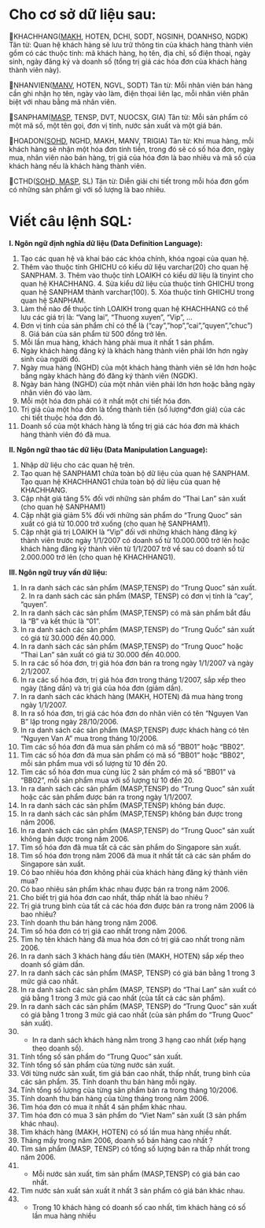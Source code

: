 **<h1>Cho cơ sở dữ liệu sau:</h1>**

📌KHACHHANG(<u>MAKH</u>, HOTEN, DCHI, SODT, NGSINH, DOANHSO, NGDK)
Tân từ: Quan hệ khách hàng sẽ lưu trữ thông tin của khách hàng thành viên gồm có các thuộc tính:  mã khách hàng, họ tên, địa chỉ, số điện thoại, ngày sinh, ngày đăng ký và doanh số (tổng trị giá  các hóa đơn của khách hàng thành viên này). 

📌NHANVIEN(<u>MANV</u>, HOTEN, NGVL, SODT)
Tân từ: Mỗi nhân viên bán hàng cần ghi nhận họ tên, ngày vào làm, điện thọai liên lạc, mỗi nhân  viên phân biệt với nhau bằng mã nhân viên. 

📌SANPHAM(<u>MASP</u>, TENSP, DVT, NUOCSX, GIA)
Tân từ: Mỗi sản phẩm có một mã số, một tên gọi, đơn vị tính, nước sản xuất và một giá bán. 

📌HOADON(<u>SOHD</u>, NGHD, MAKH, MANV, TRIGIA)
Tân từ: Khi mua hàng, mỗi khách hàng sẽ nhận một hóa đơn tính tiền, trong đó sẽ có số hóa đơn,  ngày mua, nhân viên nào bán hàng, trị giá của hóa đơn là bao nhiêu và mã số của khách hàng nếu  là khách hàng thành viên. 

📌CTHD(<u>SOHD, MASP</u>, SL)
Tân từ: Diễn giải chi tiết trong mỗi hóa đơn gồm có những sản phẩm gì với số lượng là bao nhiêu. 

**<h1>Viết câu lệnh SQL:</h1>**

**I. Ngôn ngữ định nghĩa dữ liệu (Data Definition Language):**
1. Tạo các quan hệ và khai báo các khóa chính, khóa ngoại của quan hệ. 
2. Thêm vào thuộc tính GHICHU có kiểu dữ liệu varchar(20) cho quan hệ SANPHAM. 3. Thêm vào thuộc tính LOAIKH có kiểu dữ liệu là tinyint cho quan hệ KHACHHANG. 4. Sửa kiểu dữ liệu của thuộc tính GHICHU trong quan hệ SANPHAM thành varchar(100). 5. Xóa thuộc tính GHICHU trong quan hệ SANPHAM. 
6. Làm thế nào để thuộc tính LOAIKH trong quan hệ KHACHHANG có thể lưu các giá trị  là: “Vang lai”, “Thuong xuyen”, “Vip”, … 
7. Đơn vị tính của sản phẩm chỉ có thể là (“cay”,”hop”,”cai”,”quyen”,”chuc”) 8. Giá bán của sản phẩm từ 500 đồng trở lên. 
9. Mỗi lần mua hàng, khách hàng phải mua ít nhất 1 sản phẩm. 
10. Ngày khách hàng đăng ký là khách hàng thành viên phải lớn hơn ngày sinh của người  đó. 
11. Ngày mua hàng (NGHD) của một khách hàng thành viên sẽ lớn hơn hoặc bằng ngày khách hàng đó đăng ký thành viên (NGDK). 
12. Ngày bán hàng (NGHD) của một nhân viên phải lớn hơn hoặc bằng ngày nhân viên đó vào làm. 
13. Mỗi một hóa đơn phải có ít nhất một chi tiết hóa đơn. 
14. Trị giá của một hóa đơn là tổng thành tiền (số lượng*đơn giá) của các chi tiết thuộc hóa  đơn đó. 
15. Doanh số của một khách hàng là tổng trị giá các hóa đơn mà khách hàng thành viên đó  đã mua. 

**II. Ngôn ngữ thao tác dữ liệu (Data Manipulation Language):**
1. Nhập dữ liệu cho các quan hệ trên. 
2. Tạo quan hệ SANPHAM1 chứa toàn bộ dữ liệu của quan hệ SANPHAM. Tạo quan hệ  KHACHHANG1 chứa toàn bộ dữ liệu của quan hệ KHACHHANG. 
3. Cập nhật giá tăng 5% đối với những sản phẩm do “Thai Lan” sản xuất (cho quan hệ  SANPHAM1) 
4. Cập nhật giá giảm 5% đối với những sản phẩm do “Trung Quoc” sản xuất có giá từ  10.000 trở xuống (cho quan hệ SANPHAM1). 
5. Cập nhật giá trị LOAIKH là “Vip” đối với những khách hàng đăng ký thành viên trước  ngày 1/1/2007 có doanh số từ 10.000.000 trở lên hoặc khách hàng đăng ký thành viên từ  1/1/2007 trở về sau có doanh số từ 2.000.000 trở lên (cho quan hệ KHACHHANG1). 

**III. Ngôn ngữ truy vấn dữ liệu:**
1. In ra danh sách các sản phẩm (MASP,TENSP) do “Trung Quoc” sản xuất. 2. In ra danh sách các sản phẩm (MASP, TENSP) có đơn vị tính là “cay”, ”quyen”. 
3. In ra danh sách các sản phẩm (MASP,TENSP) có mã sản phẩm bắt đầu là “B” và kết  thúc là “01”. 
4. In ra danh sách các sản phẩm (MASP,TENSP) do “Trung Quốc” sản xuất có giá từ 30.000  đến 40.000. 
5. In ra danh sách các sản phẩm (MASP,TENSP) do “Trung Quoc” hoặc “Thai Lan” sản  xuất có giá từ 30.000 đến 40.000. 
6. In ra các số hóa đơn, trị giá hóa đơn bán ra trong ngày 1/1/2007 và ngày 2/1/2007. 
7. In ra các số hóa đơn, trị giá hóa đơn trong tháng 1/2007, sắp xếp theo ngày (tăng dần) và  trị giá của hóa đơn (giảm dần). 
8. In ra danh sách các khách hàng (MAKH, HOTEN) đã mua hàng trong ngày 1/1/2007. 
9. In ra số hóa đơn, trị giá các hóa đơn do nhân viên có tên “Nguyen Van B” lập trong ngày  28/10/2006. 
10. In ra danh sách các sản phẩm (MASP,TENSP) được khách hàng có tên “Nguyen Van A”  mua trong tháng 10/2006. 
11. Tìm các số hóa đơn đã mua sản phẩm có mã số “BB01” hoặc “BB02”. 
12. Tìm các số hóa đơn đã mua sản phẩm có mã số “BB01” hoặc “BB02”, mỗi sản phẩm  mua với số lượng từ 10 đến 20.
13. Tìm các số hóa đơn mua cùng lúc 2 sản phẩm có mã số “BB01” và “BB02”, mỗi sản  phẩm mua với số lượng từ 10 đến 20. 
14. In ra danh sách các sản phẩm (MASP,TENSP) do “Trung Quoc” sản xuất hoặc các sản phẩm được bán ra trong ngày 1/1/2007. 
15. In ra danh sách các sản phẩm (MASP,TENSP) không bán được. 
16. In ra danh sách các sản phẩm (MASP,TENSP) không bán được trong năm 2006. 
17. In ra danh sách các sản phẩm (MASP,TENSP) do “Trung Quoc” sản xuất không bán được trong năm 2006. 
18. Tìm số hóa đơn đã mua tất cả các sản phẩm do Singapore sản xuất. 
19. Tìm số hóa đơn trong năm 2006 đã mua ít nhất tất cả các sản phẩm do Singapore sản  xuất. 
20. Có bao nhiêu hóa đơn không phải của khách hàng đăng ký thành viên mua? 
21. Có bao nhiêu sản phẩm khác nhau được bán ra trong năm 2006. 
22. Cho biết trị giá hóa đơn cao nhất, thấp nhất là bao nhiêu ? 
23. Trị giá trung bình của tất cả các hóa đơn được bán ra trong năm 2006 là bao nhiêu? 
24. Tính doanh thu bán hàng trong năm 2006. 
25. Tìm số hóa đơn có trị giá cao nhất trong năm 2006. 
26. Tìm họ tên khách hàng đã mua hóa đơn có trị giá cao nhất trong năm 2006. 
27. In ra danh sách 3 khách hàng đầu tiên (MAKH, HOTEN) sắp xếp theo doanh số giảm  dần. 
28. In ra danh sách các sản phẩm (MASP, TENSP) có giá bán bằng 1 trong 3 mức giá cao  nhất. 
29. In ra danh sách các sản phẩm (MASP, TENSP) do “Thai Lan” sản xuất có giá bằng 1  trong 3 mức giá cao nhất (của tất cả các sản phẩm). 
30. In ra danh sách các sản phẩm (MASP, TENSP) do “Trung Quoc” sản xuất có giá bằng 1  trong 3 mức giá cao nhất (của sản phẩm do “Trung Quoc” sản xuất). 
31. * In ra danh sách khách hàng nằm trong 3 hạng cao nhất (xếp hạng theo doanh số). 
32. Tính tổng số sản phẩm do “Trung Quoc” sản xuất. 
33. Tính tổng số sản phẩm của từng nước sản xuất. 
34. Với từng nước sản xuất, tìm giá bán cao nhất, thấp nhất, trung bình của các sản phẩm. 35. Tính doanh thu bán hàng mỗi ngày. 
36. Tính tổng số lượng của từng sản phẩm bán ra trong tháng 10/2006. 
37. Tính doanh thu bán hàng của từng tháng trong năm 2006. 
38. Tìm hóa đơn có mua ít nhất 4 sản phẩm khác nhau. 
39. Tìm hóa đơn có mua 3 sản phẩm do “Viet Nam” sản xuất (3 sản phẩm khác nhau). 
40. Tìm khách hàng (MAKH, HOTEN) có số lần mua hàng nhiều nhất.  
41. Tháng mấy trong năm 2006, doanh số bán hàng cao nhất ? 
42. Tìm sản phẩm (MASP, TENSP) có tổng số lượng bán ra thấp nhất trong năm 2006.
43. * Mỗi nước sản xuất, tìm sản phẩm (MASP,TENSP) có giá bán cao nhất. 
44. Tìm nước sản xuất sản xuất ít nhất 3 sản phẩm có giá bán khác nhau. 
45. * Trong 10 khách hàng có doanh số cao nhất, tìm khách hàng có số lần mua hàng nhiều  
